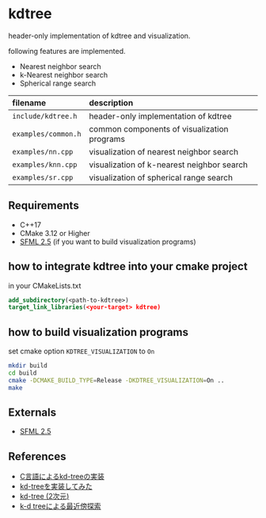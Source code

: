 # kdtree

header-only implementation of kdtree and visualization.

following features are implemented.

* Nearest neighbor search
* k-Nearest neighbor search
* Spherical range search

|filename|description|
|:--|:--|
|`include/kdtree.h`|header-only implementation of kdtree|
|`examples/common.h`|common components of visualization programs|
|`examples/nn.cpp`|visualization of nearest neighbor search|
|`examples/knn.cpp`|visualization of k-nearest neighbor search|
|`examples/sr.cpp`|visualization of spherical range search|

## Requirements

* C++17
* CMake 3.12 or Higher
* [SFML 2.5](https://github.com/SFML/SFML) (if you want to build visualization programs)

## how to integrate kdtree into your cmake project

in your CMakeLists.txt

```cmake
add_subdirectory(<path-to-kdtree>)
target_link_libraries(<your-target> kdtree)
```

## how to build visualization programs

set cmake option `KDTREE_VISUALIZATION` to `On`

```bash
mkdir build
cd build
cmake -DCMAKE_BUILD_TYPE=Release -DKDTREE_VISUALIZATION=On ..
make
```

## Externals

* [SFML 2.5](https://github.com/SFML/SFML)

## References

* [C言語によるkd-treeの実装](https://qiita.com/fj-th/items/1bb2dc39f3088549ad6e)
* [kd-treeを実装してみた](https://atkg.hatenablog.com/entry/2016/12/18/002353)
* [kd-tree (2次元)](https://tjkendev.github.io/procon-library/cpp/range_query/kd-tree.html)
* [k-d treeによる最近傍探索](https://github.com/komi2/survey/blob/master/01/01/kdtree.md)